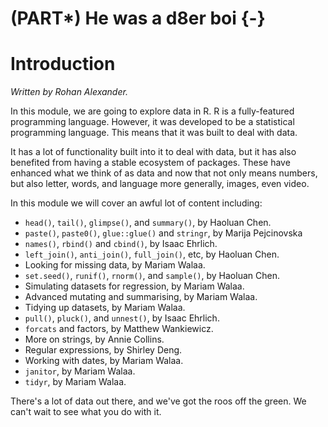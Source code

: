 


# (PART\*) He was a d8er boi {-}
 

# Introduction

*Written by Rohan Alexander.*

In this module, we are going to explore data in R. R is a fully-featured programming language. However, it was developed to be a statistical programming language. This means that it was built to deal with data.

It has a lot of functionality built into it to deal with data, but it has also benefited from having a stable ecosystem of packages. These have enhanced what we think of as data and now that not only means numbers, but also letter, words, and language more generally, images, even video.

In this module we will cover an awful lot of content including:

- `head()`, `tail()`, `glimpse()`, and `summary()`, by Haoluan Chen.
- `paste()`, `paste0()`, `glue::glue()` and `stringr`, by Marija Pejcinovska
- `names()`, `rbind()` and `cbind()`, by Isaac Ehrlich.
- `left_join()`, `anti_join()`, `full_join()`, etc, by Haoluan Chen.
- Looking for missing data, by Mariam Walaa.
- `set.seed()`, `runif()`, `rnorm()`, and `sample()`, by Haoluan Chen.
- Simulating datasets for regression, by Mariam Walaa.
- Advanced mutating and summarising, by Mariam Walaa.
- Tidying up datasets, by Mariam Walaa.
- `pull()`, `pluck()`, and `unnest()`, by Isaac Ehrlich.
- `forcats` and factors, by Matthew Wankiewicz.
- More on strings, by Annie Collins.
- Regular expressions, by Shirley Deng.
- Working with dates, by Mariam Walaa.
- `janitor`, by Mariam Walaa.
- `tidyr`, by Mariam Walaa.

There's a lot of data out there, and we've got the roos off the green. We can't wait to see what you do with it.




